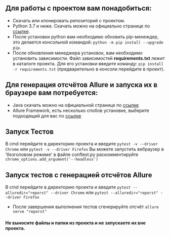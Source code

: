 ## Для работы с проектом вам понадобиться: #
* Скачать или клонировать репозиторий с проектом.
* Python 3.7 и ниже. Скачать можно на официально странице по [ссылке](https://www.python.org/downloads/).
* После установки python вам необходимо обновить pip-менеждер, это делается консольной командой: `python -m pip install --upgrade pip`.
* После обновления менеджера установок, вам необходимо установить зависимости. Файл зависимостей **requirements.txt** лежит в каталоге проекта. Для его установки введите команду: `pip install -r requirements.txt` (предварительно в консоли перейдите в проект).
## Для генерация отсчётов Allure и запуска их в браузере вам потребуется: #
* Java скачать можно на официальной странице по [ссылке](https://www.java.com/ru/download/ie_manual.jsp?locale=ru)
* Allure Framework, есть несколько спобов установке, выберите подходящий для вас по [ссылке](https://docs.qameta.io/allure/#_get_started)
## Запуск Тестов #
В cmd перейдите в директорию проекта и введите `pytest -v --driver Chrome` или `pytest -v --driver Firefox`
Вы можете запустить вебраузер в 'безголовом режиме' в файле conftest.py раскомментируйте `chrome_options.add_argument('--headless')`
## Запуск тестов с генерацией отсчётов Allure
В cmd перейдите в директорию проекта и введите `pytest --alluredir="reporst" --driver Chrome` или `pytest --alluredir="reporst" --driver Firefox`
* После завершения выполнения тестов сгенерируйте отсчёт `allure serve "reporst"`
#### **Не выносите файлы и папки из проекта и не запускаете их вне проекта.**

